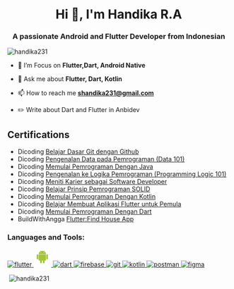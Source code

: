 <h1 align="center">Hi 👋, I'm Handika R.A</h1>
<h3 align="center">A passionate Android and Flutter Developer from Indonesian</h3>

<p align="left"> <img src="https://komarev.com/ghpvc/?username=handika231&label=Profile%20views&color=0e75b6&style=flat" alt="handika231" /> </p>

- 🌱 I’m Focus on **Flutter,Dart, Android Native**

- 💬 Ask me about **Flutter, Dart, Kotlin**

- 📫 How to reach me **shandika231@gmail.com**

- ✏️ Write about Dart and Flutter in Anbidev[](https://www.anbidev.com/)

## Certifications
- Dicoding [Belajar Dasar Git dengan Github](https://www.dicoding.com/certificates/ERZRMDR82PYV)
- Dicoding [Pengenalan Data pada Pemrograman (Data 101)](https://www.dicoding.com/certificates/0LZ01NR80P65)
- Dicoding [Memulai Pemrograman Dengan Java](https://www.dicoding.com/certificates/NVP7KWDW4ZR0)
- Dicoding [Pengenalan ke Logika Pemrograman (Programming Logic 101)](https://www.dicoding.com/certificates/0LZ01JN0NP65)
- Dicoding [Meniti Karier sebagai Software Developer](https://www.dicoding.com/certificates/72ZDOMDDLXYW)
- Dicoding [Belajar Prinsip Pemrograman SOLID](https://www.dicoding.com/certificates/JLX1GV2NJZ72)
- Dicoding [Memulai Pemrograman Dengan Kotlin](https://www.dicoding.com/certificates/QLZ9K68NDZ5D)
- Dicoding [Belajar Membuat Aplikasi Flutter untuk Pemula](https://www.dicoding.com/certificates/MRZMDYK7RZYQ)
- Dicoding [Memulai Pemrograman Dengan Dart](https://www.dicoding.com/certificates/98XWRLL44ZM3)
- BuildWithAngga [Flutter:Find House App](https://buildwithangga.com/talent/shandika231/dart-flutter-development-bootcamp-find-house-app)


<h3 align="left">Languages and Tools:</h3>
<p align="left"> <a href="https://flutter.dev" target="_blank" rel="noreferrer"> <img src="https://www.vectorlogo.zone/logos/flutterio/flutterio-icon.svg" alt="flutter" width="40" height="40"/> </a> <a href="https://developer.android.com" target="_blank" rel="noreferrer"> <img src="https://raw.githubusercontent.com/devicons/devicon/master/icons/android/android-original-wordmark.svg" alt="android" width="40" height="40"/> </a> <a href="https://dart.dev" target="_blank" rel="noreferrer"> <img src="https://www.vectorlogo.zone/logos/dartlang/dartlang-icon.svg" alt="dart" width="40" height="40"/> </a> <a href="https://firebase.google.com/" target="_blank" rel="noreferrer"> <img src="https://www.vectorlogo.zone/logos/firebase/firebase-icon.svg" alt="firebase" width="40" height="40"/> </a>  <a href="https://git-scm.com/" target="_blank" rel="noreferrer"> <img src="https://www.vectorlogo.zone/logos/git-scm/git-scm-icon.svg" alt="git" width="40" height="40"/> </a> <a href="https://kotlinlang.org" target="_blank" rel="noreferrer"> <img src="https://www.vectorlogo.zone/logos/kotlinlang/kotlinlang-icon.svg" alt="kotlin" width="40" height="40"/> </a>  </a> <a href="https://postman.com" target="_blank" rel="noreferrer"> <img src="https://www.vectorlogo.zone/logos/getpostman/getpostman-icon.svg" alt="postman" width="40" height="40"/> </a> <a href="https://www.figma.com/" target="_blank" rel="noreferrer"> <img src="https://www.vectorlogo.zone/logos/figma/figma-icon.svg" alt="figma" width="40" height="40"/> </a> </p>


<p>&nbsp;<img align="center" src="https://github-readme-stats.vercel.app/api?username=handika231&show_icons=true&locale=en" alt="handika231" /></p>


